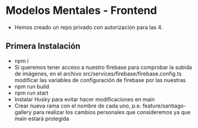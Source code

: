 # Modelos Mentales - Frontend

- Hemos creado un repo privado con autorización para las 4.

## Primera Instalación

- npm i
- Si queremos tener acceso a nuestro firebase para comprobar la subida de imágenes, en el archivo src/services/firebase/firebase.config.ts modificar las variables de configuración de firebase por las nuestras
- npm run build
- npm run start
- Instalar Husky para evitar hacer modificaciones en main
- Crear nueva rama con el nombre de cada uno, p.e. feature/santiago-gallery para realizar los cambios personales que consideremos ya que main estará protegida
